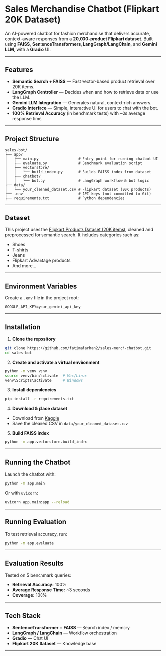 # Sales Merchandise Chatbot (Flipkart 20K Dataset)

An AI-powered chatbot for fashion merchandise that delivers accurate, context-aware responses from a **20,000-product Flipkart dataset**.
Built using **FAISS**, **SentenceTransformers**, **LangGraph/LangChain**, and **Gemini LLM**, with a **Gradio** UI.

---

## Features

* **Semantic Search + FAISS** — Fast vector-based product retrieval over 20K items.
* **LangGraph Controller** — Decides when and how to retrieve data or use the LLM.
* **Gemini LLM Integration** — Generates natural, context-rich answers.
* **Gradio Interface** — Simple, interactive UI for users to chat with the bot.
* **100% Retrieval Accuracy** (in benchmark tests) with \~3s average response time.

---

## Project Structure

```
sales-bot/
├── app/
│   ├── main.py                  # Entry point for running chatbot UI
│   ├── evaluate.py              # Benchmark evaluation script
│   ├── vectorstore/
│   │   └── build_index.py       # Builds FAISS index from dataset
│   ├── chatbot/
│   │   └── bot.py               # LangGraph workflow & bot logic
├── data/
│   └── your_cleaned_dataset.csv # Flipkart dataset (20K products)
├── .env                         # API keys (not committed to Git)
├── requirements.txt             # Python dependencies
```

---

## Dataset

This project uses the [Flipkart Products Dataset (20K items)](https://www.kaggle.com/datasets/PromptCloudHQ/flipkart-products), cleaned and preprocessed for semantic search.
It includes categories such as:

* Shoes
* T-shirts
* Jeans
* Flipkart Advantage products
* And more…

---

## Environment Variables

Create a `.env` file in the project root:

```
GOOGLE_API_KEY=your_gemini_api_key
```

---

## Installation

1. **Clone the repository**

```bash
git clone https://github.com/fatimafarhan2/sales-merch-chatbot.git
cd sales-bot
```

2. **Create and activate a virtual environment**

```bash
python -m venv venv
source venv/bin/activate  # Mac/Linux
venv\Scripts\activate     # Windows
```

3. **Install dependencies**

```bash
pip install -r requirements.txt
```

4. **Download & place dataset**

* Download from [Kaggle](https://www.kaggle.com/datasets/PromptCloudHQ/flipkart-products)
* Save the cleaned CSV in `data/your_cleaned_dataset.csv`

5. **Build FAISS index**

```bash
python -m app.vectorstore.build_index
```

---

## Running the Chatbot

Launch the chatbot with:

```bash
python -m app.main
```

Or with `uvicorn`:

```bash
uvicorn app.main:app --reload
```

---

## Running Evaluation

To test retrieval accuracy, run:

```bash
python -m app.evaluate
```

---

## Evaluation Results

Tested on 5 benchmark queries:

* **Retrieval Accuracy:** 100%
* **Average Response Time:** \~3 seconds
* **Coverage:** 100%

---

## Tech Stack

* **SentenceTransformer + FAISS** — Search index / memory
* **LangGraph / LangChain** — Workflow orchestration
* **Gradio** — Chat UI
* **Flipkart 20K Dataset** — Knowledge base

---
